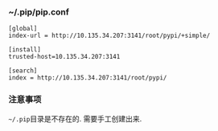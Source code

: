 ### ~/.pip/pip.conf

```
[global]
index-url = http://10.135.34.207:3141/root/pypi/+simple/

[install]
trusted-host=10.135.34.207:3141

[search]
index = http://10.135.34.207:3141/root/pypi/

```

### 注意事项
`~/.pip`目录是不存在的. 需要手工创建出来.
